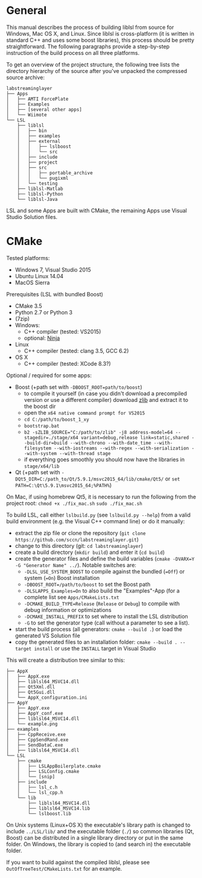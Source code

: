 General
=======

This manual describes the process of building liblsl from source for Windows, Mac OS X, and Linux.
Since liblsl is cross-platform (it is written in standard C++ and uses some boost libraries),
this process should be pretty straightforward.
The following paragraphs provide a step-by-step instruction of the build process on all three platforms. 

To get an overview of the project structure, the following tree lists the directory
hierarchy of the source after you've unpacked the compressed source archive:

    labstreaminglayer
    ├── Apps
    │   ├── AMTI ForcePlate
    │   ├── Examples
    │   ├── [several other apps]
    │   └── Wiimote
    └── LSL
        ├── liblsl
        │   ├── bin
        │   ├── examples
        │   ├── external
        │   │   ├── lslboost
        │   │   └── src
        │   ├── include
        │   ├── project
        │   ├── src
        │   │   ├── portable_archive
        │   │   └── pugixml
        │   └── testing
        ├── liblsl-Matlab
        ├── liblsl-Python
        └── liblsl-Java

LSL and some Apps are built with CMake, the remaining Apps use Visual Studio Solution files.

CMake
=====

Tested platforms:
* Windows 7, Visual Studio 2015
* Ubuntu Linux 14.04
* MacOS Sierra

Prerequisites (LSL with bundled Boost)
- CMake 3.5
- Python 2.7 or Python 3
- (7zip)
- Windows:
    - C++ compiler (tested: VS2015)
    - optional: [Ninja](https://ninja-build.org/)
- Linux
    - C++ compiler (tested: clang 3.5, GCC 6.2)
- OS X
    - C++ compiler (tested: XCode 8.3?)

Optional / required for some apps:
- Boost (+path set with `-DBOOST_ROOT=path/to/boost`)
    - to compile it yourself (in case you didn't download a precompiled version or use a different compiler) download [zlib](https://zlib.net/zlib-1.2.11.tar.xz) and extract it to the boost dir
    - open the `x64 native command prompt for VS2015`
    - `cd C:/path/to/boost_1_xy`
    - `bootstrap.bat`
    - `b2 -sZLIB_SOURCE="C:/path/to/zlib" -j8 address-model=64 --stagedir=./stage/x64 variant=debug,release link=static,shared --build-dir=build --with-chrono --with-date_time --with-filesystem --with-iostreams --with-regex --with-serialization --with-system --with-thread stage`
    - if everything goes smoothly you should now have the libraries in `stage/x64/lib`
- Qt (+path set with `-DQt5_DIR=C:/path_to/Qt/5.9.1/msvc2015_64/lib/cmake/Qt5/` or `set PATH=C:\Qt\5.9.1\msvc2015_64;%PATH%`)

On Mac, if using homebrew Qt5, it is necessary to run the following from the project root:
`chmod +x ./fix_mac.sh`
`sudo ./fix_mac.sh`

To build LSL, call either `lslbuild.py` (see `lslbuild.py --help`) from a valid build environment (e.g. the Visual C++ command line) or do it manually:

- extract the zip file or clone the repository (`git clone https://github.com/sccn/labstreaminglayer.git`)
- change to this directory (git: `cd labstreaminglayer`)
- create a build directory (`mkdir build`) and enter it (`cd build`)
- create the generator files and define the build variables (`cmake -DVARX=Y -G "Generator Name" ../`). Notable switches are:
	 - `-DLSL_USE_SYSTEM_BOOST` to compile against the bundled (`=Off`) or system (`=On`) Boost installation
    - `-DBOOST_ROOT=/path/to/boost` to set the Boost path
    - `-DLSLAPPS_Examples=On` to also build the "Examples"-App (for a complete list see `Apps/CMakeLists.txt`
    - `-DCMAKE_BUILD_TYPE=Release` (`Release` or `Debug`) to compile with debug information or optimizations
    - `-DCMAKE_INSTALL_PREFIX` to set where to install the LSL distribution
    - `-G` to set the generator type (call without a parameter to see a list).
- start the build process (all generators: `cmake --build .`) or load the generated VS Solution file
- copy the generated files to an installation folder: `cmake --build . --target install` or use the `INSTALL` target in Visual Studio

This will create a distribution tree similar to this:

    ├── AppX
    │   ├── AppX.exe
    │   ├── liblsl64_MSVC14.dll
	│   ├── Qt5Xml.dll
	│   ├── Qt5Gui.dll
    │   └── AppX_configuration.ini
    ├── AppY
    │   ├── AppY.exe
    │   ├── AppY_conf.exe
	│   ├── liblsl64_MSVC14.dll
    │   └── example.png
    ├── examples
    │   ├── CppReceive.exe
    │   ├── CppSendRand.exe
    │   ├── SendDataC.exe
	│   ├── liblsl64_MSVC14.dll
    └── LSL
        ├── cmake
        │   ├── LSLAppBoilerplate.cmake
        │   ├── LSLConfig.cmake
        │   └── [snip]
        ├── include
        │   ├── lsl_c.h
        │   └── lsl_cpp.h
        └── lib
            ├── liblsl64_MSVC14.dll
            ├── liblsl64_MSVC14.lib
            └── lslboost.lib

On Unix systems (Linux+OS X) the executable's library path is changed to include
`../LSL/lib/` and the executable folder (`./`) so common libraries (Qt, Boost)
can be distributed in a single library directory or put in the same folder.
On Windows, the library is copied to (and search in) the executable folder.

If you want to build against the compiled liblsl, please see `OutOfTreeTest/CMakeLists.txt` for an example.


